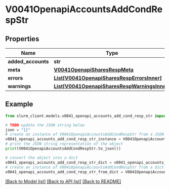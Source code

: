 # V0041OpenapiAccountsAddCondRespStr


## Properties

Name | Type | Description | Notes
------------ | ------------- | ------------- | -------------
**added_accounts** | **str** | added_accounts | 
**meta** | [**V0041OpenapiSharesRespMeta**](V0041OpenapiSharesRespMeta.md) |  | [optional] 
**errors** | [**List[V0041OpenapiSharesRespErrorsInner]**](V0041OpenapiSharesRespErrorsInner.md) | Query errors | [optional] 
**warnings** | [**List[V0041OpenapiSharesRespWarningsInner]**](V0041OpenapiSharesRespWarningsInner.md) | Query warnings | [optional] 

## Example

```python
from slurm_client.models.v0041_openapi_accounts_add_cond_resp_str import V0041OpenapiAccountsAddCondRespStr

# TODO update the JSON string below
json = "{}"
# create an instance of V0041OpenapiAccountsAddCondRespStr from a JSON string
v0041_openapi_accounts_add_cond_resp_str_instance = V0041OpenapiAccountsAddCondRespStr.from_json(json)
# print the JSON string representation of the object
print(V0041OpenapiAccountsAddCondRespStr.to_json())

# convert the object into a dict
v0041_openapi_accounts_add_cond_resp_str_dict = v0041_openapi_accounts_add_cond_resp_str_instance.to_dict()
# create an instance of V0041OpenapiAccountsAddCondRespStr from a dict
v0041_openapi_accounts_add_cond_resp_str_from_dict = V0041OpenapiAccountsAddCondRespStr.from_dict(v0041_openapi_accounts_add_cond_resp_str_dict)
```
[[Back to Model list]](../README.md#documentation-for-models) [[Back to API list]](../README.md#documentation-for-api-endpoints) [[Back to README]](../README.md)


